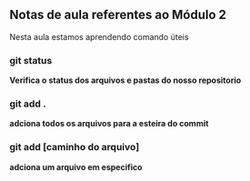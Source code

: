## Notas de aula referentes ao Módulo 2

Nesta aula estamos aprendendo comando úteis

### git status
**Verifica o status dos arquivos e pastas do nosso repositorio**

### git add .
**adciona todos os arquivos para a esteira do commit**
 
### git add [caminho do arquivo]
**adciona um arquivo em especifico**




